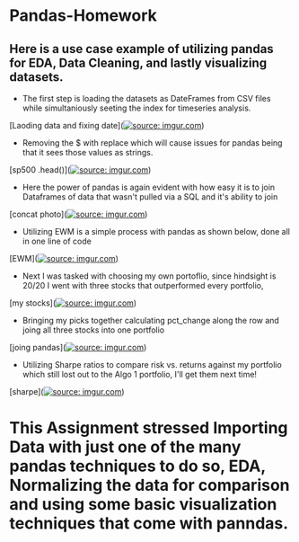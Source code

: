 # Pandas-Homework

## Here is a use case example of utilizing pandas for EDA, Data Cleaning, and lastly visualizing datasets. ##

 - The first step is loading the datasets as DateFrames from CSV files while simultaniously seeting the index for timeseries analysis.
 
 [Laoding data and fixing date](<a href="https://imgur.com/63CZpqC"><img src="https://i.imgur.com/63CZpqC.jpg" title="source: imgur.com" /></a>)
 
 - Removing the $ with replace which will cause issues for pandas being that it sees those values as strings.
  
  [sp500 .head()](<a href="https://imgur.com/uzLAJ5k"><img src="https://i.imgur.com/uzLAJ5k.jpg" title="source: imgur.com" /></a>)

 - Here the power of pandas is again evident with how easy it is to join Dataframes of data that wasn't pulled via a SQL and it's ability to join
 
 [concat photo](<a href="https://imgur.com/bGLrimE"><img src="https://i.imgur.com/bGLrimE.jpg" title="source: imgur.com" /></a>)
 
  - Utilizing EWM is a simple process with pandas as shown below, done all in one line of code
  
  [EWM](<a href="https://imgur.com/tRAzLSE"><img src="https://i.imgur.com/tRAzLSE.jpg" title="source: imgur.com" /></a>)
  
   - Next I was tasked with choosing my own portoflio, since hindsight is 20/20 I went with three stocks that outperformed every portfolio, 
   
   [my stocks](<a href="https://imgur.com/jpzLQxL"><img src="https://i.imgur.com/jpzLQxL.jpg" title="source: imgur.com" /></a>)
 
  - Bringing my picks together calculating pct_change along the row and joing all three stocks into one portfolio
  
  [joing pandas](<a href="https://imgur.com/hkeLgRe"><img src="https://i.imgur.com/hkeLgRe.jpg" title="source: imgur.com" /></a>)
  
   - Utilizing Sharpe ratios to compare risk vs. returns against my portfolio which still lost out to the Algo 1 portfolio, I'll get them next time!
   
   [sharpe](<a href="https://imgur.com/G7n5n6H"><img src="https://i.imgur.com/G7n5n6H.jpg" title="source: imgur.com" /></a>)
   
   # This Assignment stressed Importing Data with just one of the many pandas techniques to do so, EDA, Normalizing the data for comparison and using some basic visualization techniques that come with panndas.
